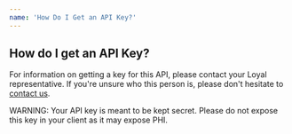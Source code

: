 ```yaml
---
name: 'How Do I Get an API Key?'
---
```


## How do I get an API Key?

For information on getting a key for this API, please contact your Loyal representative. If you're unsure who this person is, please don't hesitate to [contact us](https://www.loyalhealth.com/contact).

<p class="danger">
  WARNING: Your API key is meant to be kept secret. Please do not expose this key in your client as it may expose PHI.
</p>
